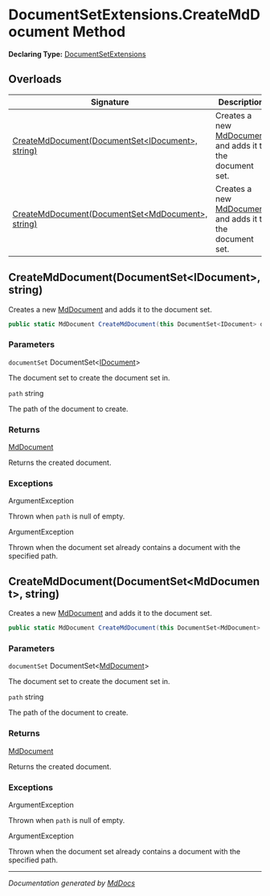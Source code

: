 # DocumentSetExtensions.CreateMdDocument Method

**Declaring Type:** [DocumentSetExtensions](../index.md)

## Overloads

| Signature                                                                                            | Description                                                                            |
| ---------------------------------------------------------------------------------------------------- | -------------------------------------------------------------------------------------- |
| [CreateMdDocument(DocumentSet\<IDocument\>, string)](#createmddocumentdocumentsetidocument-string)   | Creates a new [MdDocument](../../MdDocument/index.md) and adds it to the document set. |
| [CreateMdDocument(DocumentSet\<MdDocument\>, string)](#createmddocumentdocumentsetmddocument-string) | Creates a new [MdDocument](../../MdDocument/index.md) and adds it to the document set. |

## CreateMdDocument(DocumentSet\<IDocument\>, string)

Creates a new [MdDocument](../../MdDocument/index.md) and adds it to the document set.

```csharp
public static MdDocument CreateMdDocument(this DocumentSet<IDocument> documentSet, string path);
```

### Parameters

`documentSet`  DocumentSet\<[IDocument](../../IDocument/index.md)\>

The document set to create the document set in.

`path`  string

The path of the document to create.

### Returns

[MdDocument](../../MdDocument/index.md)

Returns the created document.

### Exceptions

ArgumentException

Thrown when `path` is null of empty.

ArgumentException

Thrown when the document set already contains a document with the specified path.

## CreateMdDocument(DocumentSet\<MdDocument\>, string)

Creates a new [MdDocument](../../MdDocument/index.md) and adds it to the document set.

```csharp
public static MdDocument CreateMdDocument(this DocumentSet<MdDocument> documentSet, string path);
```

### Parameters

`documentSet`  DocumentSet\<[MdDocument](../../MdDocument/index.md)\>

The document set to create the document set in.

`path`  string

The path of the document to create.

### Returns

[MdDocument](../../MdDocument/index.md)

Returns the created document.

### Exceptions

ArgumentException

Thrown when `path` is null of empty.

ArgumentException

Thrown when the document set already contains a document with the specified path.

___

*Documentation generated by [MdDocs](https://github.com/ap0llo/mddocs)*

